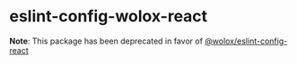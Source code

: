 # eslint-config-wolox-react

**Note**: This package has been deprecated in favor of [@wolox/eslint-config-react](https://github.com/Wolox/eslint-config/tree/main/react)
